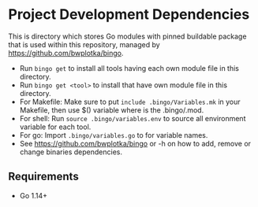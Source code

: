 # Project Development Dependencies

This is directory which stores Go modules with pinned buildable package that is used within this repository, managed by https://github.com/bwplotka/bingo.

*   Run `bingo get` to install all tools having each own module file in this directory.
*   Run `bingo get <tool>` to install <tool> that have own module file in this directory.
*   For Makefile: Make sure to put `include .bingo/Variables.mk` in your Makefile, then use $(<upper case tool name>) variable where <tool> is the .bingo/<tool>.mod.
*   For shell: Run `source .bingo/variables.env` to source all environment variable for each tool.
*   For go: Import `.bingo/variables.go` to for variable names.
*   See https://github.com/bwplotka/bingo or -h on how to add, remove or change binaries dependencies.

## Requirements

*   Go 1.14+
